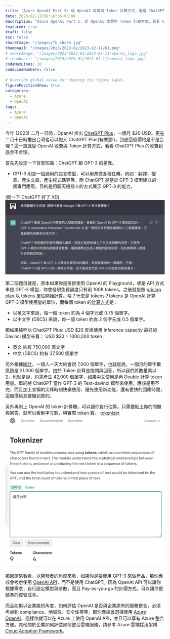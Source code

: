 ```yaml
---
title: "Azure OpenAI Part 5: 從 OpenAI 收費與 Token 計算方式，看看 ChatGPT Plus 的收費合理嗎？"
date: 2023-02-11T00:18:36+08:00
description: "Azure OpenAI Part 5: 從 OpenAI 收費與 Token 計算方式，看看 ChatGPT Plus 的收費合理嗎？"
featured: true
draft: false
toc: false
shareImage: "/images/fb_share.jpg"
thumbnail: "/images/2023/2023-02/2023-02-11/01.png"
# shareImage: "/images/2023/2023-01/2023-01-11/openai_logo.jpg"
# thumbnail: "/images/2023/2023-01/2023-01-11/openai_logo.jpg"
codeMaxLines: 10
codeLineNumbers: false

# Override global value for showing the figure label.
figurePositionShow: true
categories:
  - Azure
  - OpenAI
tags:
  - Azure
  - OpenAI
---
```


今年 (2023) 二月一日時，OpenAI 推出 [ChatGPT Plus](https://openai.com/blog/chatgpt-plus/)，一個月 $20 USD。更在二月十日時推出台灣也可以加入 ChatGPT Plus(有誠意!)，到底這個價格是不是合理？這一篇就從 OpenAI 收費與 Token 計算方式，看看 ChatGPT Plus 的收費到底合不合理。

<!--more-->

首先先設定一下背景知識：ChatGPT 跟 GPT-3 的差異。
- GPT-3 則是一個通用的語言模型，可以用來做各種任務，例如：翻譯、搜尋、產生文章、產生程式碼等等，而 ChatGPT 是基於 GPT-3 模型建立的一個專門應用，目的是用聊天機器人的方式展示 GPT-3 的能力。

(問一下 ChatGPT 好了 XD)
  ![](/images/2023/2023-02/2023-02-11/02.png)


第二個題目就是，原本如果你是直接使用 OpenAI 的 Playground，或是 API 方式串接 GPT-3 模型，你會發現免費額度只有前 100K tokens。之後就是照 [pricing plan](https://openai.com/api/pricing) 以 tokens 單位開始計算。啥？什麼是 tokens？tokens 是 OpenAI 計算 GPT-3 模型使用量的單位，而每個 token 的[計算方式](https://openai.com/api/pricing/#faq-token)是：
- 以英文字來說，每一個 token 約為 4 個字元或 0.75 個單字。
- 以中文字 (DBCS) 來說，每一個 token 約為 2 個字元或 0.5 個單字。

那如果純粹以 ChatGPT Plus: USD $20 反推使用 Inference capacity 最好的 Davinci 模型來看：
USD $20 = 1000,000 token
- 英文 約有 750,000 英文字
- 中文 (DBCS) 約有 37,500 個單字

另外根據[統計](https://www.linkedin.com/business/learning/blog/career-success-tips/you-speak-at-least-7-000-words-a-day-here-s-how-to-make-them)，一個人一天大約會說 7,000 個單字，也就是說，一個月的單字數應該是 21,000 個單字。由於 Token 計算是提問與回答，所以我們將數量乘以 2，也就是說，約需產生 42,000 個單字，如果中文使用是再 Double 計算 token 用量。單純將 ChatGPT 當作 GPT-3 的 Text-davinci 模型來使用，應該是用不完，而且加上宣稱的尖峰時刻快樂使用、優先使用新功能，還有更快的回應時間，這個價格其實蠻划算的。

另外再附上 OpenAI 的 token 計算機，可以讓你自行估算。只需要貼上你的問題與回答，就可以看到字元數，與實際 token 數。
[tokenizer](https://platform.openai.com/tokenizer)
  ![](/images/2023/2023-02/2023-02-11/03.png)


那回頭來看看，以開發者的角度來看，如果你是要使用 GPT-3 來做產品，那你應該會考慮使用 [OpenAI API](https://openai.com/blog/openai-api/)，而不是使用 ChatGPT。因為 OpenAI API 可以讓你根據需求，自行設定模型與參數，而且 Pay-as-you-go 的計價方式，可以讓你更精準的控管成本。

而且如果以企業級的角度，如何評估 OpenAI 是否與企業原有的服務整合，必須考慮到 compliance、地域性、安全性等等，那你應該會選擇使用 [Azure OpenAI](https://azure.microsoft.com/zh-tw/services/openai/)，這樣你就可以在 Azure 上使用 OpenAI API，並且可以享有 Azure 整合方便。其他關於企業如何評估如何整合雲端服務，請參考 Azure 雲端採用架構 [Cloud Adoption Framework](https://docs.microsoft.com/zh-tw/azure/cloud-adoption-framework/)。

